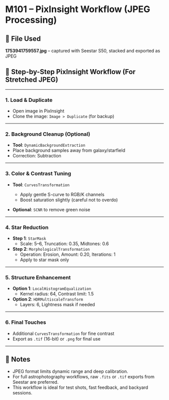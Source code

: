 # M101 – PixInsight Workflow (JPEG Processing)

## 📁 File Used
**1753941759557.jpg** – captured with Seestar S50, stacked and exported as JPEG

## 🧪 Step-by-Step PixInsight Workflow (For Stretched JPEG)

---

### 1. Load & Duplicate
- Open image in PixInsight
- Clone the image: `Image > Duplicate` (for backup)

---

### 2. Background Cleanup (Optional)
- **Tool**: `DynamicBackgroundExtraction`
- Place background samples away from galaxy/starfield
- Correction: Subtraction

---

### 3. Color & Contrast Tuning
- **Tool**: `CurvesTransformation`
  - Apply gentle S-curve to RGB/K channels
  - Boost saturation slightly (careful not to overdo)

- **Optional**: `SCNR` to remove green noise

---

### 4. Star Reduction
- **Step 1**: `StarMask`
  - Scale: 5–6, Truncation: 0.35, Midtones: 0.6
- **Step 2**: `MorphologicalTransformation`
  - Operation: Erosion, Amount: 0.20, Iterations: 1
  - Apply to star mask only

---

### 5. Structure Enhancement
- **Option 1**: `LocalHistogramEqualization`
  - Kernel radius: 64, Contrast limit: 1.5
- **Option 2**: `HDRMultiscaleTransform`
  - Layers: 6, Lightness mask if needed

---

### 6. Final Touches
- Additional `CurvesTransformation` for fine contrast
- Export as `.tif` (16-bit) or `.png` for final use

---

## 📝 Notes
- JPEG format limits dynamic range and deep calibration.
- For full astrophotography workflows, raw `.fits` or `.tif` exports from Seestar are preferred.
- This workflow is ideal for test shots, fast feedback, and backyard sessions.
